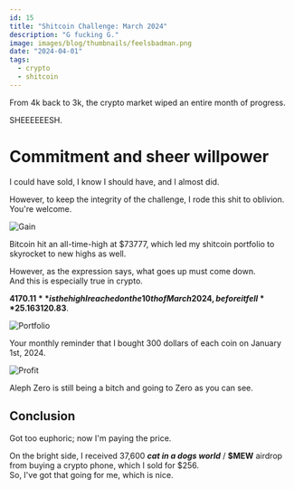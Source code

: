 ```yaml
---
id: 15
title: "Shitcoin Challenge: March 2024"
description: "G fucking G."
image: images/blog/thumbnails/feelsbadman.png
date: "2024-04-01"
tags:
  - crypto
  - shitcoin
---
```


From 4k back to 3k, the crypto market wiped an entire month of progress.

SHEEEEEESH.

# Commitment and sheer willpower

I could have sold, I know I should have, and I almost did.

However, to keep the integrity of the challenge, I rode this shit to oblivion.\
You're welcome.

![Gain](/images/blog/15-chart.jpg)

Bitcoin hit an all-time-high at $73777, which led my shitcoin portfolio to
skyrocket to new highs as well.

However, as the expression says, what goes up must come down.\
And this is especially true in crypto.

**$4170.11** is the high I reached on the 10th of March 2024, before it fell
**25.16%** down to **$3120.83**.

![Portfolio](/images/blog/15-portfolio.jpg)

Your monthly reminder that I bought 300 dollars of each coin on January
1st, 2024.

![Profit](/images/blog/15-profit.jpg)

Aleph Zero is still being a bitch and going to Zero as you can see.

## Conclusion

Got too euphoric; now I'm paying the price.

On the bright side, I received 37,600 **_cat in a dogs world_** / **$MEW**
airdrop from buying a crypto phone, which I sold for $256.\
So, I've got that going for me, which is nice.
